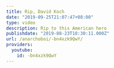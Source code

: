```yaml
---
title: Rip, David Koch
date: "2019-09-25T21:07:47+08:00"
type: video
description: Rip to this American hero
publishdate: "2019-08-23T18:30:11.000Z"
url: /anarchoboi/-bn4xzk9QwY/
providers:
  youtube:
    id: -bn4xzk9QwY
---
```

